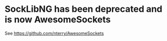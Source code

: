****SockLibNG has been deprecated and is now AwesomeSockets****
===============================================================

See https://github.com/nterry/AwesomeSockets 
